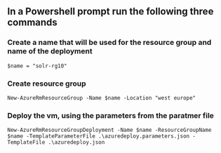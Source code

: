 ## In a Powershell prompt run the following three commands

### Create a name that will be used for the resource group and name of the deployment
```
$name = "solr-rg10"
```

### Create resource group
```
New-AzureRmResourceGroup -Name $name -Location "west europe"
```

### Deploy the vm, using the parameters from the paratmer file
```
New-AzureRmResourceGroupDeployment -Name $name -ResourceGroupName $name -TemplateParameterFile .\azuredeploy.parameters.json -TemplateFile .\azuredeploy.json
```
